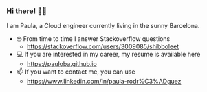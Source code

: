 ### Hi there! 🏴‍☠️
I am Paula, a Cloud engineer currently living in the sunny Barcelona.

- 🤓 From time to time I answer Stackoverflow questions 
  - <a href="https://stackoverflow.com/users/3009085/shibboleet">https://stackoverflow.com/users/3009085/shibboleet</a>
- 💻 If you are interested in my career, my resume is available here 
  - <a href="https://pauloba.github.io">https://pauloba.github.io</a>
- 📫 If you want to contact me, you can use 
  - <a href="https://www.linkedin.com/in/paula-rodr%C3%ADguez">https://www.linkedin.com/in/paula-rodr%C3%ADguez</a>
